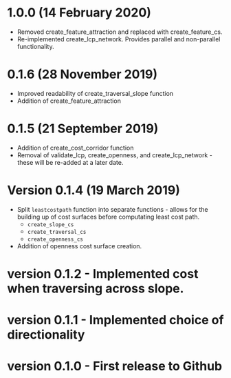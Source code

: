 # 1.0.0 (14 February 2020)
* Removed create_feature_attraction and replaced with create_feature_cs. 
* Re-implemented create_lcp_network. Provides parallel and non-parallel functionality. 

# 0.1.6 (28 November 2019)
* Improved readability of create_traversal_slope function
* Addition of create_feature_attraction

# 0.1.5 (21 September 2019)
* Addition of create_cost_corridor function
* Removal of validate_lcp, create_openness, and create_lcp_network - these will be re-added at a later date.

# Version 0.1.4 (19 March 2019)
* Split `leastcostpath` function into separate functions - allows for the building up of cost surfaces before computating least cost path.
  * `create_slope_cs`
  * `create_traversal_cs`
  * `create_openness_cs`
* Addition of openness cost surface creation.

# version 0.1.2 - Implemented cost when traversing across slope. 
# version 0.1.1 - Implemented choice of directionality
# version 0.1.0 - First release to Github
